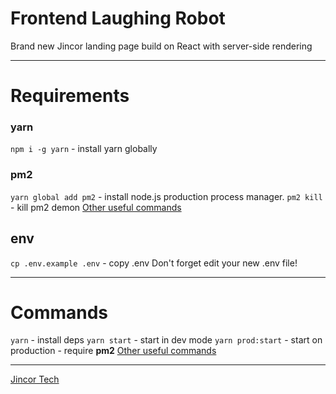 # Frontend Laughing Robot
Brand new Jincor landing page build on React with server-side rendering

------------------------
# Requirements
### yarn
`npm i -g yarn` - install yarn globally

### pm2
`yarn global add pm2` - install node.js production process manager.
`pm2 kill` - kill pm2 demon
[Other useful commands](https://github.com/Unitech/pm2#commands-overview)

## env
`cp .env.example .env` - copy .env
Don't forget edit your new .env file!

----------------------------
# Commands
`yarn` - install deps
`yarn start` - start in dev mode
`yarn prod:start` - start on production - require **pm2**
[Other useful commands](https://github.com/JincorTech/frontend-laughing-robot/blob/develop/package.json)

---------------------------

[Jincor Tech](https://github.com/JincorTech)
